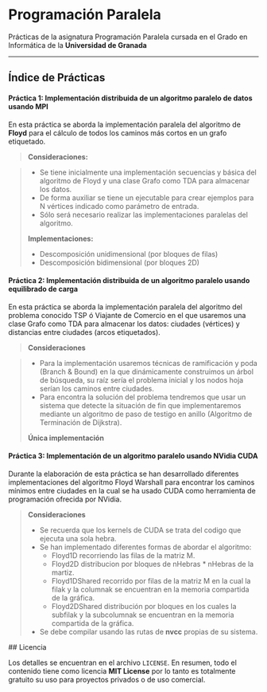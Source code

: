 Programación Paralela
===================

Prácticas de la asignatura Programación Paralela cursada en el Grado en Informática de la **Universidad de Granada**

----------

Índice de Prácticas
-------------
#### Práctica 1: Implementación distribuida de un algoritmo paralelo de datos usando MPI
En esta práctica se aborda la implementación paralela del algoritmo de **Floyd** para el cálculo de todos los caminos más cortos en un grafo etiquetado.

> **Consideraciones:**

> - Se tiene inicialmente una implementación secuencias y básica del algoritmo de Floyd y una clase Grafo como TDA para almacenar los datos.
> - De forma auxiliar se tiene un ejecutable para crear ejemplos para N vértices indicado como parámetro de entrada.
> - Sólo será necesario realizar las implementaciones paralelas del algoritmo.
> 
> **Implementaciones:**
> 
> - Descomposición unidimensional (por bloques de filas)
> - Descomposición bidimensional (por bloques 2D)

#### Práctica 2: Implementación distribuida de un algoritmo paralelo usando equilibrado de carga
En esta práctica se aborda la implementación paralela del algoritmo del problema conocido TSP ó Viajante de Comercio en el que usaremos una clase Grafo como TDA para almacenar los datos: ciudades (vértices) y distancias entre ciudades (arcos etiquetados).

> **Consideraciones**

> - Para la implementación usaremos técnicas de ramificación y poda (Branch & Bound) en la que dinámicamente construimos un árbol de búsqueda, su raíz sería el problema inicial y los nodos hoja serían los caminos entre ciudades.
> - Para encontra la solución del problema tendremos que usar un sistema que detecte la situación de fin que implementaremos mediante un algoritmo de paso de testigo en anillo (Algoritmo de Terminación de Dijkstra).
> 
> **Única implementación**


#### Práctica 3: Implementación de un algoritmo paralelo usando NVidia CUDA
Durante la elaboración de esta práctica se han desarrollado diferentes implementaciones del algoritmo Floyd Warshall para encontrar los caminos mínimos entre ciudades en la cual se ha usado CUDA como herramienta de programación ofrecida por NVidia.

> **Consideraciones**
> 
> - Se recuerda que los kernels de CUDA se trata del codigo que ejecuta una sola hebra.
> - Se han implementado diferentes formas de abordar el algoritmo:
> 	- Floyd1D recorriendo las filas de la matriz M.
> 	- Floyd2D distribucion por bloques de nHebras * nHebras de la martiz.
> 	- Floyd1DShared recorrido por filas de la matriz M en la cual la filak y la columnak se encuentran en la memoria compartida de la gráfica.
> 	- Floyd2DShared distribución por bloques en los cuales la subfilak y la subcolumnak se encuentran en la memoria compartida de la gráfica.
> - Se debe compilar usando las rutas de **nvcc** propias de su sistema.


## Licencia

Los detalles se encuentran en el archivo `LICENSE`. En resumen, todo el contenido tiene como licencia **MIT License** por lo tanto es totalmente gratuito su uso para proyectos privados o de uso comercial.